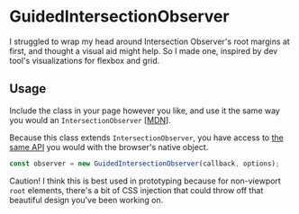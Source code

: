 # GuidedIntersectionObserver

I struggled to wrap my head around Intersection Observer's root margins at first, and thought a visual aid might help. So I made one, inspired by dev tool's visualizations for flexbox and grid.

## Usage

Include the class in your page however you like, and use it the same way you would an `IntersectionObserver` [[MDN](https://developer.mozilla.org/en-US/docs/Web/API/IntersectionObserver)].

Because this class extends `IntersectionObserver`, you have access to [the same API](https://developer.mozilla.org/en-US/docs/Web/API/Intersection_Observer_API) you would with the browser's native object.

```js
const observer = new GuidedIntersectionObserver(callback, options);
```

Caution! I think this is best used in prototyping because for non-viewport `root` elements, there's a bit of CSS injection that could throw off that beautiful design you've been working on.

